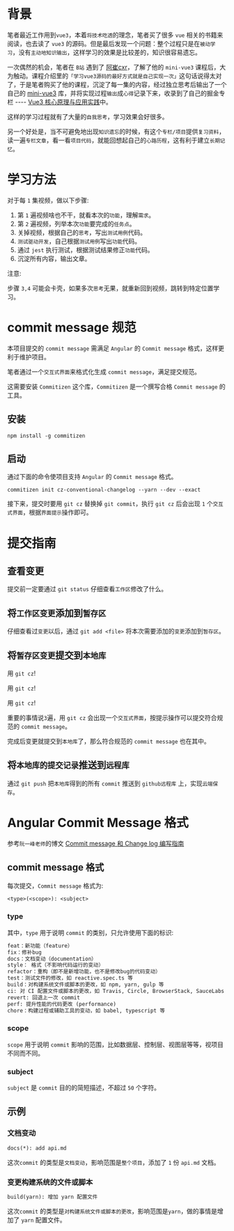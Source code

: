 # 背景

笔者最近工作用到`vue3`，本着`将技术吃透`的理念，笔者买了很多 `vue` 相关的书籍来阅读，也去读了 `vue3` 的源码。但是最后发现一个问题：整个过程只是在`被动学习`，没有`主动地知识输出`，这样学习的效果是比较差的，知识很容易遗忘。


一次偶然的机会，笔者在 `B站` 遇到了 [阿崔cxr](https://github.com/cuixiaorui)，了解了他的 `mini-vue3` 课程后，大为触动。课程介绍里的`「学习vue3源码的最好方式就是自己实现一次」`这句话说得太对了，于是笔者购买了他的课程，沉淀了每一集的内容，经过独立思考后输出了一个自己的 [mini-vue3](https://github.com/ronnycyy/mini-vue3) 库，并将实现过程`输出`成`心得`记录下来，收录到了自己的掘金专栏 ---- [Vue3 核心原理与应用实践](https://juejin.cn/column/7183261591398268988)中。

这样的学习过程就有了大量的`自我思考`，学习效果会好很多。

另一个好处是，当不可避免地出现`知识遗忘`的时候，有这个`专栏/项目`提供`复习资料`，读一遍`专栏文章`，看一看`项目代码`，就能回想起自己的`心路历程`，这有利于建立`长期记忆`。


# 学习方法

对于每 `1` 集视频，做以下步骤:

1. 第 `1` 遍视频啥也不干，就看本次的`功能`，理解`需求`。
2. 第 `2` 遍视频，列举本次`功能`要完成的`任务点`。
3. 关掉视频，根据自己的`思考`，写出`测试用例`代码。
4. `测试驱动开发`，自己根据`测试用例`写出`功能`代码。
5. 通过 `jest` 执行测试，根据测试结果修正`功能`代码。
6. 沉淀所有内容，输出文章。

注意:

步骤 `3,4` 可能会卡壳，如果多次`思考`无果，就重新回到视频，跳转到特定位置学习。


# commit message 规范

本项目提交的 `commit message` 需满足 `Angular` 的 `Commit message` 格式，这样更利于维护项目。

笔者通过一个`交互式界面`来格式化生成 `commit message`，满足提交规范。

这需要安装 `Commitizen` 这个库，`Commitizen` 是一个撰写合格 `Commit message` 的工具。


## 安装

```shell
npm install -g commitizen
```

## 启动

通过下面的命令使项目支持 `Angular` 的 `Commit message` 格式。

```shell
commitizen init cz-conventional-changelog --yarn --dev --exact
```

接下来，提交时要用 `git cz` 替换掉 `git commit`，执行 `git cz` 后会出现 `1` 个`交互式界面`，根据`界面提示`操作即可。


# 提交指南

## 查看变更

提交前一定要通过 `git status` 仔细查看`工作区`修改了什么。

## 将`工作区变更`添加到`暂存区`

仔细查看过`变更`以后，通过 `git add <file>` 将本次需要添加的`变更`添加到`暂存区`。

## 将`暂存区变更`提交到`本地库`

用 `git cz`! 

用 `git cz`! 

用 `git cz`!

重要的事情说`3`遍，用 `git cz` 会出现一个`交互式界面`，按提示操作可以提交符合规范的 `commit message`。

完成后变更就提交到`本地库`了，那么符合规范的 `commit message` 也在其中。

## 将`本地库的提交记录`推送到`远程库`

通过 `git push` 把`本地库`得到的所有 `commit` 推送到 `github远程库` 上，实现`云端保存`。

# Angular Commit Message 格式

参考`阮一峰老师`的博文 [Commit message 和 Change log 编写指南](http://www.ruanyifeng.com/blog/2016/01/commit_message_change_log.html)


## commit message 格式

每次提交，`Commit message` 格式为:

```txt
<type>(<scope>): <subject>
```

### type

其中，`type` 用于说明 `commit` 的类别，只允许使用下面的标识:

```txt
feat：新功能（feature）
fix：修补bug
docs：文档变动（documentation）
style： 格式（不影响代码运行的变动）
refactor：重构（即不是新增功能，也不是修改bug的代码变动）
test：测试文件的修改，如 reactive.spec.ts 等
build：对构建系统文件或脚本的更改，如 npm, yarn, gulp 等
ci: 对 CI 配置文件或脚本的更改，如 Travis, Circle, BrowserStack, SauceLabs 等
revert: 回退上一次 commit
perf: 提升性能的代码更改 (performance)
chore：构建过程或辅助工具的变动，如 babel, typescript 等
```

### scope

`scope` 用于说明 `commit` 影响的范围，比如数据层、控制层、视图层等等，视项目不同而不同。


### subject

`subject` 是 `commit` 目的的简短描述，不超过 `50` 个字符。


## 示例

### 文档变动

```txt
docs(*): add api.md
```

这次`commit` 的类型是`文档变动`，影响范围是`整个项目`，添加了 `1` 份 `api.md` 文档。


### 变更构建系统的文件或脚本

```txt
build(yarn): 增加 yarn 配置文件
```
这次`commit` 的类型是`对构建系统文件或脚本的更改`，影响范围是`yarn`，做的事情是增加了 `yarn` 配置文件。
